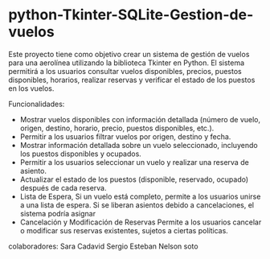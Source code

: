 # python-Tkinter-SQLite-Gestion-de-vuelos
Este proyecto tiene como objetivo crear un sistema de gestión de vuelos para una aerolínea
utilizando la biblioteca Tkinter en Python. El sistema permitirá a los usuarios consultar vuelos
disponibles, precios, puestos disponibles, horarios, realizar reservas y verificar el estado de los
puestos en los vuelos.

Funcionalidades:
- Mostrar vuelos disponibles con información detallada (número de vuelo, origen, destino,
horario, precio, puestos disponibles, etc.).
- Permitir a los usuarios filtrar vuelos por origen, destino y fecha.
- Mostrar información detallada sobre un vuelo seleccionado, incluyendo los puestos
disponibles y ocupados.
- Permitir a los usuarios seleccionar un vuelo y realizar una reserva de asiento.
- Actualizar el estado de los puestos (disponible, reservado, ocupado) después de cada
reserva.
- Lista de Espera, Si un vuelo está completo, permite a los usuarios unirse a una lista de
espera. Si se liberan asientos debido a cancelaciones, el sistema podría asignar
- Cancelación y Modificación de Reservas Permite a los usuarios cancelar o modificar sus
reservas existentes, sujetos a ciertas políticas.

colaboradores:
Sara Cadavid
Sergio Esteban
Nelson soto 
